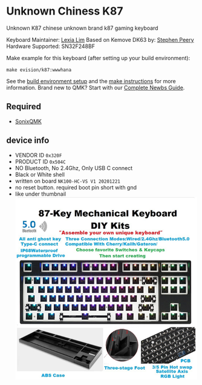 # Unknown Chiness K87

Unknown K87
chinese unknown brand k87 gaming keyboard

Keyboard Maintainer: [Lexia Lim](https://github.com/wwwhana)
Based on Kemove DK63 by: [Stephen Peery](https://github.com/smp4488)
Hardware Supported: SN32F248BF

Make example for this keyboard (after setting up your build environment):

    make evision/k87:wwwhana

See the [build environment setup](https://docs.qmk.fm/#/getting_started_build_tools) and the [make instructions](https://docs.qmk.fm/#/getting_started_make_guide) for more information. Brand new to QMK? Start with our [Complete Newbs Guide](https://docs.qmk.fm/#/newbs).


## Required
 * [SonixQMK](https://github.com/SonixQMK/qmk_firmware)

## device info
 * VENDOR ID `0x320F`
 * PRODUCT ID `0x504C`
 * NO Bluetooth, No 2.4Ghz, Only USB C connect
 * Black or White shell
 * written on board `NK100-HC-VS V1 20201221`
 * no reset button. required boot pin short with gnd 
 * like under thumbnail
![ex_screenshot](./images/RGB-LED-87-PC-c.jpg_640x640.jpg)
